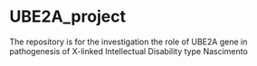# UBE2A_project
The repository is for the investigation the role of UBE2A gene in pathogenesis of X-linked Intellectual Disability type Nascimento
